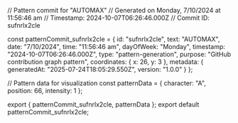 // Pattern commit for "AUTOMAX"
// Generated on Monday, 7/10/2024 at 11:56:46 am
// Timestamp: 2024-10-07T06:26:46.000Z
// Commit ID: sufnrlx2cle

const patternCommit_sufnrlx2cle = {
  id: "sufnrlx2cle",
  text: "AUTOMAX",
  date: "7/10/2024",
  time: "11:56:46 am",
  dayOfWeek: "Monday",
  timestamp: "2024-10-07T06:26:46.000Z",
  type: "pattern-generation",
  purpose: "GitHub contribution graph pattern",
  coordinates: {
    x: 26,
    y: 3
  },
  metadata: {
    generatedAt: "2025-07-24T18:05:29.550Z",
    version: "1.0.0"
  }
};

// Pattern data for visualization
const patternData = {
  character: "A",
  position: 66,
  intensity: 1
};

export { patternCommit_sufnrlx2cle, patternData };
export default patternCommit_sufnrlx2cle;
